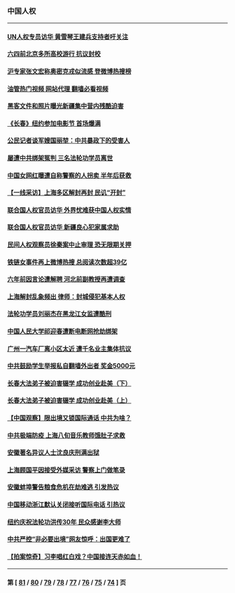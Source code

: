 ### 中国人权
---
#### [UN人权专员访华 黄雪琴王建兵支持者吁关注](../../pages/ncid278/n13744651.md?05251645) 
#### [六四前北京多所高校游行 抗议封校](../../pages/ncid278/n13744574.md?05251645) 
#### [沪专家张文宏称奥密克戎似流感 登微博热搜榜](../../pages/ncid278/n13744510.md?05251645) 
#### [油管热门视频 网站代理 翻墙必看视频](http://209.222.30.114:81/youtube.html?05251645)
#### [黑客文件和照片曝光新疆集中营内残酷迫害](../../pages/ncid278/n13743846.md?05251645) 
#### [《长春》纽约参加电影节  首场爆满](../../pages/ncid278/n13744183.md?05251645) 
#### [公民记者谈军嫂国丽堃：中共暴政下的受害人](../../pages/ncid278/n13744068.md?05251645) 
#### [屡遭中共绑架冤判 三名法轮功学员离世](../../pages/ncid278/n13743718.md?05251645) 
#### [中国女网红曝遭自称警察的人拐卖 半年后获救](../../pages/ncid278/n13743517.md?05251645) 
#### [【一线采访】上海多区解封再封 民讥“开封”](../../pages/ncid278/n13743050.md?05251645) 
#### [联合国人权官员访华 外界忧难获中国人权实情](../../pages/ncid278/n13743139.md?05251645) 
#### [联合国人权官员访华 新疆良心犯家属求助](../../pages/ncid278/n13742950.md?05251645) 
#### [民间人权观察员徐秦案中止审理 恐无限期关押](../../pages/ncid278/n13742698.md?05251645) 
#### [铁链女事件再上微博热搜 总阅读次数超39亿](../../pages/ncid278/n13742497.md?05251645) 
#### [六年前因言论遭解聘 河北前副教授再遭调查](../../pages/ncid278/n13742115.md?05251645) 
#### [上海解封乱象频出 律师：封城侵犯基本人权](../../pages/ncid278/n13741824.md?05251645) 
#### [法轮功学员刘丽杰在黑龙江女监遭酷刑](../../pages/ncid278/n13740915.md?05251645) 
#### [中国人民大学祁迎春遭断电断网抢劫绑架](../../pages/ncid278/n13730164.md?05251645) 
#### [广州一汽车厂离小区太近 遭千名业主集体抗议](../../pages/ncid278/n13739826.md?05251645) 
#### [中共鼓励学生举报私自翻墙外出者 奖金5000元](../../pages/ncid278/n13739345.md?05251645) 
#### [长春大法弟子被迫害辍学 成功创业赴美（下）](../../pages/ncid278/n13738692.md?05251645) 
#### [长春大法弟子被迫害辍学 成功创业赴美（上）](../../pages/ncid278/n13738681.md?05251645) 
#### [【中国观察】限出境又锁国际通话 中共为啥？](../../pages/ncid278/n13738584.md?05251645) 
#### [中共极端防疫 上海八旬音乐教师饿肚子求救](../../pages/ncid278/n13738037.md?05251645) 
#### [安徽著名异议人士沈良庆刑满出狱](../../pages/ncid278/n13738035.md?05251645) 
#### [上海顾国平因接受外媒采访 警察上门做笔录](../../pages/ncid278/n13736303.md?05251645) 
#### [安徽蚌埠警告粮食危机在劫难逃 引发热议](../../pages/ncid278/n13736542.md?05251645) 
#### [中国移动浙江默认关闭接听国际电话 引热议](../../pages/ncid278/n13736295.md?05251645) 
#### [纽约庆祝法轮功洪传30年 民众感谢李大师](../../pages/ncid278/n13736244.md?05251645) 
#### [中共严控“非必要出境”网友惊呼：出国更难了](../../pages/ncid278/n13735911.md?05251645) 
#### [【拍案惊奇】习李唱红白戏？中国接连天赤如血！](../../pages/ncid278/n13735819.md?05251645) 

---
#### 第 [ [81](./81.md?05251645) / [80](./80.md?05251645) / [79](./79.md?05251645) / [78](./78.md?05251645) / [77](./77.md?05251645) / [76](./76.md?05251645) / [75](./75.md?05251645) / [74](./74.md?05251645) ] 页
